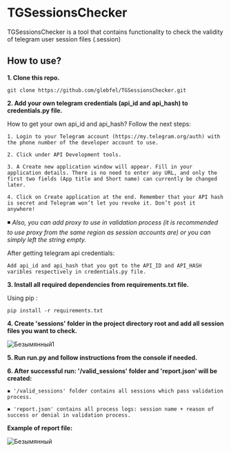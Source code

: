# TGSessionsChecker

TGSessionsChecker is a tool that contains functionality to check the validity of telegram user session files (.session)

## How to use?

**1. Clone this repo.**

    git clone https://github.com/glebfel/TGSessionsChecker.git

**2. Add your own telegram credentials (api_id and api_hash) to credentials.py file.**

How to get your own api_id and api_hash? Follow the next steps:

    1. Login to your Telegram account (https://my.telegram.org/auth) with the phone number of the developer account to use.

    2. Click under API Development tools.

    3. A Create new application window will appear. Fill in your application details. There is no need to enter any URL, and only the first two fields (App title and Short name) can currently be changed later.

    4. Click on Create application at the end. Remember that your API hash is secret and Telegram won’t let you revoke it. Don’t post it anywhere!
    
   ◾  *Also, you can add proxy to use in validation process (it is recommended to use proxy from the same region as session accounts are) or you can simply left the string empty.*
   
After getting telegram api credentials:
   
    Add api_id and api_hash that you got to the API_ID and API_HASH varibles respectively in credentials.py file.

**3. Install all required dependencies from requirements.txt file.**

Using pip :

    pip install -r requirements.txt
    
**4. Create 'sessions' folder in the project directory root and add all session files you want to check.**   

![Безымянный1](https://user-images.githubusercontent.com/65199250/178754000-e92df72e-ece6-43fe-9735-143b36de4e95.png)

**5. Run run.py and follow instructions from the console if needed.**

**6. After successful run: '/valid_sessions' folder and 'report.json' will be created:**

    ◾ '/valid_sessions' folder contains all sessions which pass validation process.
      
    ◾ 'report.json' contains all process logs: session name + reason of success or denial in validation process.
 
**Example of report file:**
    
![Безымянный](https://user-images.githubusercontent.com/65199250/178754676-4ddf7c5e-d388-489a-8f3f-c29efb753f0d.png)
